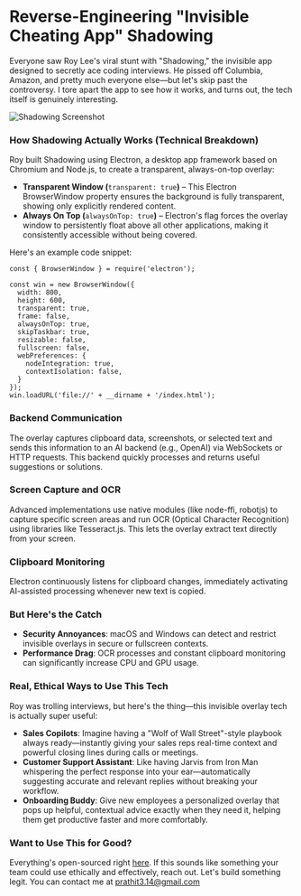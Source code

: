 # Reverse-Engineering "Invisible Cheating App" Shadowing

Everyone saw Roy Lee's viral stunt with "Shadowing," the invisible app designed to secretly ace coding interviews. He pissed off Columbia, Amazon, and pretty much everyone else—but let's skip past the controversy. I tore apart the app to see how it works, and turns out, the tech itself is genuinely interesting.

![Shadowing Screenshot](image.png)

### How Shadowing Actually Works (Technical Breakdown)

Roy built Shadowing using Electron, a desktop app framework based on Chromium and Node.js, to create a transparent, always-on-top overlay:

- **Transparent Window (**`transparent: true`**)** – This Electron BrowserWindow property ensures the background is fully transparent, showing only explicitly rendered content.
- **Always On Top (**`alwaysOnTop: true`**)** – Electron's flag forces the overlay window to persistently float above all other applications, making it consistently accessible without being covered.

Here's an example code snippet: 

```
const { BrowserWindow } = require('electron');

const win = new BrowserWindow({
  width: 800,
  height: 600,
  transparent: true,
  frame: false,
  alwaysOnTop: true,
  skipTaskbar: true,
  resizable: false,
  fullscreen: false,
  webPreferences: {
    nodeIntegration: true,
    contextIsolation: false,
  }
});
win.loadURL('file://' + __dirname + '/index.html');
```

### Backend Communication

The overlay captures clipboard data, screenshots, or selected text and sends this information to an AI backend (e.g., OpenAI) via WebSockets or HTTP requests. This backend quickly processes and returns useful suggestions or solutions.

### Screen Capture and OCR

Advanced implementations use native modules (like node-ffi, robotjs) to capture specific screen areas and run OCR (Optical Character Recognition) using libraries like Tesseract.js. This lets the overlay extract text directly from your screen.

### Clipboard Monitoring

Electron continuously listens for clipboard changes, immediately activating AI-assisted processing whenever new text is copied.

### But Here's the Catch

- **Security Annoyances**: macOS and Windows can detect and restrict invisible overlays in secure or fullscreen contexts.
- **Performance Drag**: OCR processes and constant clipboard monitoring can significantly increase CPU and GPU usage.

### Real, Ethical Ways to Use This Tech

Roy was trolling interviews, but here's the thing—this invisible overlay tech is actually super useful:

- **Sales Copilots**: Imagine having a "Wolf of Wall Street"-style playbook always ready—instantly giving your sales reps real-time context and powerful closing lines during calls or meetings.
- **Customer Support Assistant**: Like having Jarvis from Iron Man whispering the perfect response into your ear—automatically suggesting accurate and relevant replies without breaking your workflow.
- **Onboarding Buddy**: Give new employees a personalized overlay that pops up helpful, contextual advice exactly when they need it, helping them get productive faster and more comfortably.

### Want to Use This for Good?

Everything's open-sourced right [here](https://github.com/Prat011/free-Shadowing). If this sounds like something your team could use ethically and effectively, reach out. Let's build something legit. You can contact me at prathit3.14@gmail.com